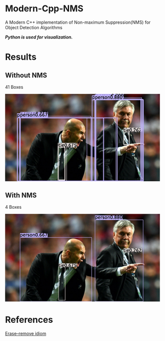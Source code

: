 # Modern-Cpp-NMS

A Modern C++ implementation of Non-maximum Suppression(NMS) for Object Detection Algorithms

***Python is used for visualization.***

# Results

## Without NMS

41 Boxes

![img_with_boxes](./img_with_boxes.jpg)

## With NMS

4 Boxes

![img_with_boxes](./img_with_boxes_nms.jpg)

# References

[Erase–remove idiom](https://en.wikipedia.org/wiki/Erase%E2%80%93remove_idiom)
